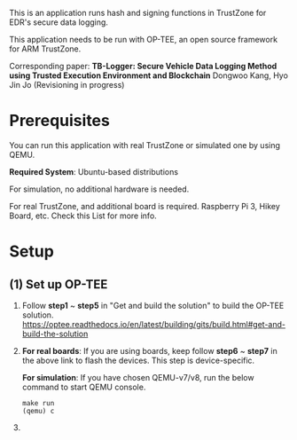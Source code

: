 This is an application runs hash and signing functions in TrustZone for EDR's secure data logging.

This application needs to be run with OP-TEE, an open source framework for ARM TrustZone.

Corresponding paper: **TB-Logger: Secure Vehicle Data Logging Method using Trusted Execution Environment and Blockchain** Dongwoo Kang, Hyo Jin Jo (Revisioning in progress)

# Prerequisites

You can run this application with real TrustZone or simulated one by using QEMU.

**Required System**: Ubuntu-based distributions

For simulation, no additional hardware is needed.

For real TrustZone, and additional board is required. Raspberry Pi 3, Hikey Board, etc. Check this List for more info.

# Setup

(1) Set up OP-TEE
---

1. Follow **step1** ~ **step5** in "Get and build the solution" to build the OP-TEE solution.
   https://optee.readthedocs.io/en/latest/building/gits/build.html#get-and-build-the-solution
   
2. **For real boards**: If you are using boards, keep follow **step6** ~ **step7** in the above link to flash the devices. This step is device-specific.

   **For simulation**: If you have chosen QEMU-v7/v8, run the below command to start QEMU console.
   
   ```
   make run
   (qemu) c
   ```
3. 
